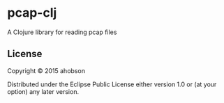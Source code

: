 # pcap-clj

A Clojure library for reading pcap files

## License

Copyright © 2015 ahobson

Distributed under the Eclipse Public License either version 1.0 or (at
your option) any later version.
